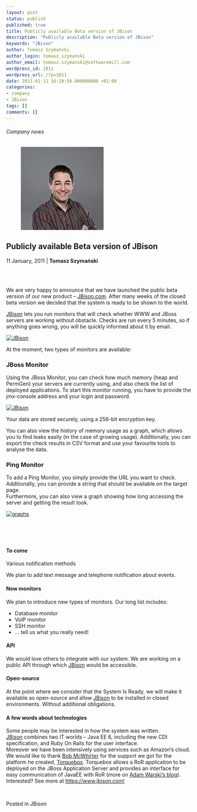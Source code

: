 ```yaml
---
layout: post
status: publish
published: true
title: Publicly available Beta version of JBison
description: "Publicly available Beta version of JBison"
keywords: "JBison"
author: Tomasz Szymański
author_login: tomasz_szymanski
author_email: tomasz.szymanski@softwaremill.com
wordpress_id: 1011
wordpress_url: /?p=1011
date: 2011-01-11 16:28:58.000000000 +01:00
categories:
- company
- JBison
tags: []
comments: []
---
```


<h6>Company news</h6>
<div class="post-header clearfix">
<figure><div class="image"><img src="/img/members/szymanski.jpg" alt="Tomasz Szymański"></div></figure><div class="title">
<h2 class="font-dark-blue font-normal">Publicly available Beta version of JBison</h2>11 January, 2011 | <b>Tomasz Szymański</b><br><br>
</div>
</div>
<div class="post-rows"><div class="text">
<p> </p>
<p>We are very happy to announce that we have launched the public beta version of our new product – <a href="https://www.jbison.com/" rel="nofollow">JBison.com</a>. After many weeks of the closed beta version we decided that the system is ready to be shown to the world.</p>
<p><a href="https://www.jbison.com/" rel="nofollow">JBison</a> lets you run monitors that will check whether WWW and JBoss servers are working without obstacle. Checks are run every 5 minutes, so if anything goes wrong, you will be quickly informed about it by email.</p>
<p><a href="https://softwaremill.com/img/uploads/2013/08/dashboard.jpg"><img class="alignnone size-full wp-image-1012" alt="JBison" src="https://softwaremill.com/img/uploads/2013/08/dashboard.jpg" width="300" height="200"></a></p>
<p>At the moment, two types of monitors are available:</p>
<h3 id="Postyarchiwalne-JBossMonitor">JBoss Monitor</h3>
<p>Using the JBoss Monitor, you can check how much memory (heap and PermGen) your servers are currently using, and also check the list of deployed applications. To start this monitor running, you have to provide the jmx-console address and your login and password.</p>
<p><a href="https://softwaremill.com/img/uploads/2013/08/add_monitor.jpg"><img class="alignnone size-full wp-image-1013" alt="JBison" src="https://softwaremill.com/img/uploads/2013/08/add_monitor.jpg" width="300" height="200"></a></p>
<p>Your data are stored securely, using a 256-bit encryption key.</p>
<p>You can also view the history of memory usage as a graph, which allows you to find leaks easily (in the case of growing usage). Additionally, you can export the check results in CSV format and use your favourite tools to analyse the data.</p>
<h3 id="Postyarchiwalne-PingMonitor">Ping Monitor</h3>
<p>To add a Ping Monitor, you simply provide the URL you want to check. Additionally, you can provide a string that should be available on the target page.<br>Furthermore, you can also view a graph showing how long accessing the server and getting the result took.</p>
<p><a href="https://softwaremill.com/img/uploads/2013/08/graphs.jpg"><img class="alignnone size-full wp-image-1014" alt="graphs" src="https://softwaremill.com/img/uploads/2013/08/graphs.jpg" width="300" height="200"></a></p>
<p> </p>
<p> </p>
<h4 id="Postyarchiwalne-Tocome">To come</h4>
<p id="Postyarchiwalne-Variousnotificationmethods">Various notification methods</p>
<p>We plan to add text message and telephone notification about events.</p>
<h4 id="Postyarchiwalne-Newmonitors">New monitors</h4>
<p>We plan to introduce new types of monitors. Our long list includes:</p>
<ul>
<li>Database monitor</li>
<li>VoIP monitor</li>
<li>SSH monitor</li>
<li>… tell us what you really need!</li>
</ul>
<h4 id="Postyarchiwalne-API">API</h4>
<p>We would love others to integrate with our system. We are working on a public API through which <a href="https://www.jbison.com/" rel="nofollow">JBison</a> would be accessible.</p>
<h4 id="Postyarchiwalne-Open-source">Open-source</h4>
<p>At the point where we consider that the System Is Ready, we will make it available as open-source and allow <a href="https://www.jbison.com/" rel="nofollow">JBison</a> to be installed in closed environments. Without additional obligations.</p>
<h4 id="Postyarchiwalne-Afewwordsabouttechnologies">A few words about technologies</h4>
<p>Some people may be interested in how the system was written.<br><a href="https://www.jbison.com/" rel="nofollow">JBison</a> combines two IT worlds – Java EE 6, including the new CDI specification, and Ruby On Rails for the user interface.<br>Moreover we have been intensively using services such as Amazon’s cloud.<br>We would like to thank <a href="http://www.twitter.com/bobmcwhirter" rel="nofollow">Bob McWhirter</a> for the support we got for the platform he created, <a href="http://torquebox.org/" rel="nofollow">Torquebox</a>. Torquebox allows a RoR application to be deployed on the JBoss Application Server and provides an interface for easy communication of JavaEE with RoR (more on <a href="http://www.warski.org/blog/?p=245" rel="nofollow">Adam Warski’s blog</a>).<br>Interested? See more at <a href="https://www.jbison.com/" rel="nofollow">https://www.jbison.com</a><a href="https://www.jbison.com/" rel="nofollow">!</a></p>
<p> </p>
</div></div>
<div class="post-footer">Posted in JBison</div>

